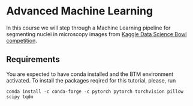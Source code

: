 # Advanced Machine Learning

In this course we will step through a Machine Learning pipeline for segmenting nuclei in microscopy images from [Kaggle Data Science Bowl competition](https://www.kaggle.com/c/data-science-bowl-2018). 

## Requirements
You are expected to have conda installed and the BTM environment activated.
To install the packages reqired for this tutorial, please, run
```
conda install -c conda-forge -c pytorch pytorch torchvision pillow scipy tqdm
```
  
